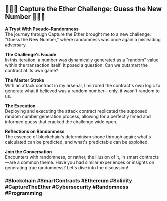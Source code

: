## 🕵️‍♂️🎲 **Capture the Ether Challenge: Guess the New Number** 🎲🕵️‍♂️

**A Tryst With Pseudo-Randomness**  
The journey through Capture the Ether brought me to a new challenge: "Guess the New Number," where randomness was once again a misleading adversary.

**The Challenge's Facade**  
In this iteration, a number was dynamically generated as a "random" value within the transaction itself. It posed a question: Can we outsmart the contract at its own game?

**The Master Stroke**  
With an attack contract in my arsenal, I mirrored the contract's own logic to generate what it believed was a random number—only, it wasn't random to us.

**The Execution**  
Deploying and executing the attack contract replicated the supposed random number generation process, allowing for a perfectly timed and informed guess that cracked the challenge wide open.

**Reflections on Randomness**  
The essence of blockchain's determinism shone through again; what's calculated can be predicted, and what's predictable can be exploited.

**Join the Conversation**  
Encounters with randomness, or rather, the illusion of it, in smart contracts—are a common theme. Have you had similar experiences or insights on generating true randomness? Let's dive into the discussion!

### #Blockchain #SmartContracts #Ethereum #Solidity #CaptureTheEther #Cybersecurity #Randomness #Programming
